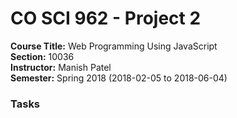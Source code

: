 # CO SCI 962 - Project 2
**Course Title:** Web Programming Using JavaScript<br/>
**Section:** 10036<br/>
**Instructor:** Manish Patel<br/>
**Semester:** Spring 2018 (2018-02-05 to 2018-06-04)<br/>

### Tasks

